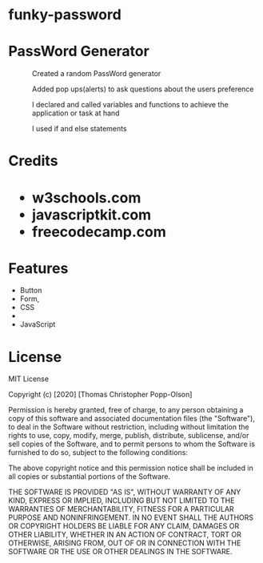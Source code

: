 # funky-password
<h1>PassWord Generator</h1>


<ul>
    <ol>Created a random PassWord generator</ol>
    <ol>Added pop ups(alerts) to ask questions about the users preference</ol>
    <ol>I declared and called variables and functions to achieve the application or task at hand</ol>
    <ol>I used if and else statements
</ul>

<h1>Credits<h1>


<ul>
    <li>w3schools.com</li>
    <li>javascriptkit.com</li>
    <li>freecodecamp.com</li>
</ul>

<h1>Features</h1>

<ul>
    <li>Button</li>
    <li>Form,</li>
    <li>CSS<li>
    <li>JavaScript</li>
</ul>

<h1>License</H1>



MIT License

Copyright (c) [2020] [Thomas Christopher Popp-Olson]

Permission is hereby granted, free of charge, to any person obtaining a copy
of this software and associated documentation files (the "Software"), to deal
in the Software without restriction, including without limitation the rights
to use, copy, modify, merge, publish, distribute, sublicense, and/or sell
copies of the Software, and to permit persons to whom the Software is
furnished to do so, subject to the following conditions:

The above copyright notice and this permission notice shall be included in all
copies or substantial portions of the Software.

THE SOFTWARE IS PROVIDED "AS IS", WITHOUT WARRANTY OF ANY KIND, EXPRESS OR
IMPLIED, INCLUDING BUT NOT LIMITED TO THE WARRANTIES OF MERCHANTABILITY,
FITNESS FOR A PARTICULAR PURPOSE AND NONINFRINGEMENT. IN NO EVENT SHALL THE
AUTHORS OR COPYRIGHT HOLDERS BE LIABLE FOR ANY CLAIM, DAMAGES OR OTHER
LIABILITY, WHETHER IN AN ACTION OF CONTRACT, TORT OR OTHERWISE, ARISING FROM,
OUT OF OR IN CONNECTION WITH THE SOFTWARE OR THE USE OR OTHER DEALINGS IN THE
SOFTWARE.

